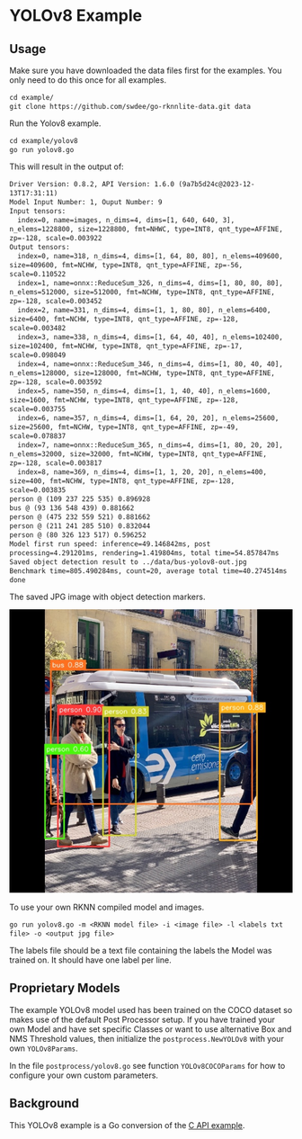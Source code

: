 # YOLOv8 Example


## Usage

Make sure you have downloaded the data files first for the examples.
You only need to do this once for all examples.

```
cd example/
git clone https://github.com/swdee/go-rknnlite-data.git data
```

Run the Yolov8 example.
```
cd example/yolov8
go run yolov8.go
```

This will result in the output of:
```
Driver Version: 0.8.2, API Version: 1.6.0 (9a7b5d24c@2023-12-13T17:31:11)
Model Input Number: 1, Ouput Number: 9
Input tensors:
  index=0, name=images, n_dims=4, dims=[1, 640, 640, 3], n_elems=1228800, size=1228800, fmt=NHWC, type=INT8, qnt_type=AFFINE, zp=-128, scale=0.003922
Output tensors:
  index=0, name=318, n_dims=4, dims=[1, 64, 80, 80], n_elems=409600, size=409600, fmt=NCHW, type=INT8, qnt_type=AFFINE, zp=-56, scale=0.110522
  index=1, name=onnx::ReduceSum_326, n_dims=4, dims=[1, 80, 80, 80], n_elems=512000, size=512000, fmt=NCHW, type=INT8, qnt_type=AFFINE, zp=-128, scale=0.003452
  index=2, name=331, n_dims=4, dims=[1, 1, 80, 80], n_elems=6400, size=6400, fmt=NCHW, type=INT8, qnt_type=AFFINE, zp=-128, scale=0.003482
  index=3, name=338, n_dims=4, dims=[1, 64, 40, 40], n_elems=102400, size=102400, fmt=NCHW, type=INT8, qnt_type=AFFINE, zp=-17, scale=0.098049
  index=4, name=onnx::ReduceSum_346, n_dims=4, dims=[1, 80, 40, 40], n_elems=128000, size=128000, fmt=NCHW, type=INT8, qnt_type=AFFINE, zp=-128, scale=0.003592
  index=5, name=350, n_dims=4, dims=[1, 1, 40, 40], n_elems=1600, size=1600, fmt=NCHW, type=INT8, qnt_type=AFFINE, zp=-128, scale=0.003755
  index=6, name=357, n_dims=4, dims=[1, 64, 20, 20], n_elems=25600, size=25600, fmt=NCHW, type=INT8, qnt_type=AFFINE, zp=-49, scale=0.078837
  index=7, name=onnx::ReduceSum_365, n_dims=4, dims=[1, 80, 20, 20], n_elems=32000, size=32000, fmt=NCHW, type=INT8, qnt_type=AFFINE, zp=-128, scale=0.003817
  index=8, name=369, n_dims=4, dims=[1, 1, 20, 20], n_elems=400, size=400, fmt=NCHW, type=INT8, qnt_type=AFFINE, zp=-128, scale=0.003835
person @ (109 237 225 535) 0.896928
bus @ (93 136 548 439) 0.881662
person @ (475 232 559 521) 0.881662
person @ (211 241 285 510) 0.832044
person @ (80 326 123 517) 0.596252
Model first run speed: inference=49.146842ms, post processing=4.291201ms, rendering=1.419804ms, total time=54.857847ms
Saved object detection result to ../data/bus-yolov8-out.jpg
Benchmark time=805.490284ms, count=20, average total time=40.274514ms
done
```

The saved JPG image with object detection markers.

![bus-out.jpg](bus-out.jpg)


To use your own RKNN compiled model and images.
```
go run yolov8.go -m <RKNN model file> -i <image file> -l <labels txt file> -o <output jpg file>
```

The labels file should be a text file containing the labels the Model was trained on.
It should have one label per line.



## Proprietary Models

The example YOLOv8 model used has been trained on the COCO dataset so makes use
of the default Post Processor setup.  If you have trained your own Model and have
set specific Classes or want to use alternative
Box and NMS Threshold values, then initialize the `postprocess.NewYOLOv8`
with your own `YOLOv8Params`.

In the file `postprocess/yolov8.go` see function `YOLOv8COCOParams` for how to
configure your own custom parameters.


## Background

This YOLOv8 example is a Go conversion of the [C API example](https://github.com/airockchip/rknn_model_zoo/blob/main/examples/yolov8/cpp/main.cc).

